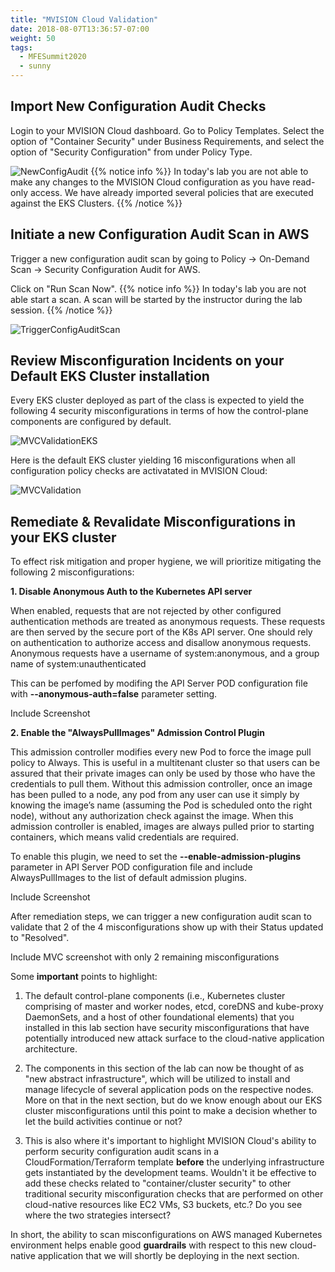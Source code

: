 ```yaml
---
title: "MVISION Cloud Validation"
date: 2018-08-07T13:36:57-07:00
weight: 50
tags:
  - MFESummit2020
  - sunny
---
```


## Import New Configuration Audit Checks  

Login to your MVISION Cloud dashboard. Go to Policy Templates. Select the option of "Container Security" under Business Requirements, and select the option of "Security Configuration" from under Policy Type.


![NewConfigAudit](/images/mfe/Capture_PolicyTemplates.JPG?classes=border,shadow)
{{% notice info %}}
In today's lab you are not able to make any changes to the MVISION Cloud configuration as you have read-only access. We have already imported several policies that are executed against the EKS Clusters.
{{% /notice %}}




## Initiate a new Configuration Audit Scan in AWS

Trigger a new configuration audit scan by going to Policy -> On-Demand Scan -> Security Configuration Audit for AWS.

Click on "Run Scan Now". 
{{% notice info %}}
In today's lab you are not able start a scan. A scan will be started by the instructor during the lab session.
{{% /notice %}}

![TriggerConfigAuditScan](/images/mfe/Capture_TriggerConfigAuditScan.JPG?classes=border,shadow)





## Review Misconfiguration Incidents on your Default EKS Cluster installation


Every EKS cluster deployed as part of the class is expected to yield the following 4 security misconfigurations in terms of how the control-plane components are configured by default. 


![MVCValidationEKS](/images/mfe/Capture_EKSMaster_Violations1.JPG?classes=border,shadow)



Here is the default EKS cluster yielding 16 misconfigurations when all configuration policy checks are activatated in MVISION Cloud:


![MVCValidation](/images/mfe/Capture_Violations.JPG?classes=border,shadow)






## Remediate & Revalidate Misconfigurations in your EKS cluster 


To effect risk mitigation and proper hygiene,  we will prioritize mitigating the following 2 misconfigurations:



**1. Disable Anonymous Auth to the Kubernetes API server**

When enabled, requests that are not rejected by other configured authentication methods are treated as anonymous requests. These requests are then served by the secure port of the K8s API server. One should rely on authentication to authorize access and disallow anonymous requests. Anonymous requests have a username of system:anonymous, and a group name of system:unauthenticated

This can be perfomed by modifing the API Server POD configuration file with **--anonymous-auth=false** parameter setting.

Include Screenshot




**2. Enable the "AlwaysPullImages" Admission Control Plugin**

This admission controller modifies every new Pod to force the image pull policy to Always. This is useful in a multitenant cluster so that users can be assured that their private images can only be used by those who have the credentials to pull them. Without this admission controller, once an image has been pulled to a node, any pod from any user can use it simply by knowing the image’s name (assuming the Pod is scheduled onto the right node), without any authorization check against the image. When this admission controller is enabled, images are always pulled prior to starting containers, which means valid credentials are required.

To enable this plugin, we need to set the **--enable-admission-plugins** parameter in API Server POD configuration file and include AlwaysPullImages to the list of default admission plugins. 

Include Screenshot











After remediation steps, we can trigger a new configuration audit scan to validate that 2 of the 4 misconfigurations show up with their Status updated to "Resolved".





Include MVC screenshot with only 2 remaining misconfigurations









Some **important** points to highlight:


1. The default control-plane components (i.e., Kubernetes cluster comprising of master and worker nodes, etcd, coreDNS and kube-proxy DaemonSets, and a host of other foundational elements) that you installed in this lab section have security misconfigurations that have potentially introduced new attack surface to the cloud-native application architecture.

2. The components in this section of the lab can now be thought of as "new abstract infrastructure", which will be utilized to install and manage lifecycle of several application pods on the respective nodes. More on that in the next section, but do we know enough about our EKS cluster misconfigurations until this point to make a decision whether to let the build activities continue or not?

3. This is also where it's important to highlight MVISION Cloud's ability to perform security configuration audit scans in a CloudFormation/Terraform template **before** the underlying infrastructure gets instantiated by the development teams. Wouldn't it be effective to add these checks related to "container/cluster security" to other traditional security misconfiguration checks that are performed on other cloud-native resources like EC2 VMs, S3 buckets, etc.? Do you see where the two strategies intersect?

In short, the ability to scan misconfigurations on AWS managed Kubernetes environment helps enable good **guardrails** with respect to this new cloud-native application that we will shortly be deploying in the next section. 
